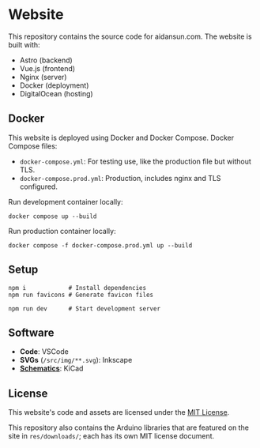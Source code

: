 # Website

This repository contains the source code for aidansun.com. The website is built with:

- Astro (backend)
- Vue.js (frontend)
- Nginx (server)
- Docker (deployment)
- DigitalOcean (hosting)

## Docker

This website is deployed using Docker and Docker Compose. Docker Compose files:

- `docker-compose.yml`: For testing use, like the production file but without TLS.
- `docker-compose.prod.yml`: Production, includes nginx and TLS configured.

Run development container locally:

```shell
docker compose up --build
```

Run production container locally:

```shell
docker compose -f docker-compose.prod.yml up --build
```

## Setup

```shell
npm i            # Install dependencies
npm run favicons # Generate favicon files

npm run dev      # Start development server
```

## Software

- **Code**: VSCode
- **SVGs** (`/src/img/**.svg`): Inkscape
- [**Schematics**](https://github.com/AidanSun05/website-schematics): KiCad

## License

This website's code and assets are licensed under the [MIT License](/LICENSE.txt).

This repository also contains the Arduino libraries that are featured on the site in `res/downloads/`; each has its own MIT license document.
